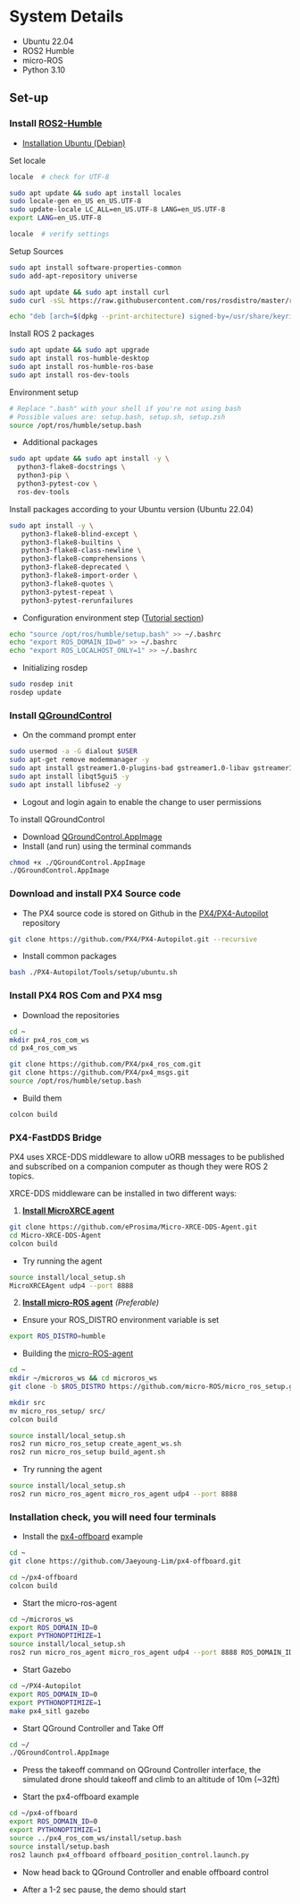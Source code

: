 # System Details

- Ubuntu 22.04
- ROS2 Humble
- micro-ROS
- Python 3.10

## Set-up

### Install [ROS2-Humble](https://docs.ros.org/en/humble/index.html#)

- [Installation Ubuntu (Debian)](https://docs.ros.org/en/humble/Installation/Ubuntu-Install-Debians.html)

Set locale

``` bash
locale  # check for UTF-8

sudo apt update && sudo apt install locales
sudo locale-gen en_US en_US.UTF-8
sudo update-locale LC_ALL=en_US.UTF-8 LANG=en_US.UTF-8
export LANG=en_US.UTF-8

locale  # verify settings
```

Setup Sources

``` bash
sudo apt install software-properties-common
sudo add-apt-repository universe
```

``` bash
sudo apt update && sudo apt install curl
sudo curl -sSL https://raw.githubusercontent.com/ros/rosdistro/master/ros.key -o /usr/share/keyrings/ros-archive-keyring.gpg
```

``` bash
echo "deb [arch=$(dpkg --print-architecture) signed-by=/usr/share/keyrings/ros-archive-keyring.gpg] http://packages.ros.org/ros2/ubuntu $(. /etc/os-release && echo $UBUNTU_CODENAME) main" | sudo tee /etc/apt/sources.list.d/ros2.list > /dev/null
```

Install ROS 2 packages

``` bash
sudo apt update && sudo apt upgrade
sudo apt install ros-humble-desktop
sudo apt install ros-humble-ros-base
sudo apt install ros-dev-tools
```

Environment setup

``` bash
# Replace ".bash" with your shell if you're not using bash
# Possible values are: setup.bash, setup.sh, setup.zsh
source /opt/ros/humble/setup.bash
```

- Additional packages

``` bash
sudo apt update && sudo apt install -y \
  python3-flake8-docstrings \
  python3-pip \
  python3-pytest-cov \
  ros-dev-tools
```

Install packages according to your Ubuntu version (Ubuntu 22.04)

``` bash
sudo apt install -y \
   python3-flake8-blind-except \
   python3-flake8-builtins \
   python3-flake8-class-newline \
   python3-flake8-comprehensions \
   python3-flake8-deprecated \
   python3-flake8-import-order \
   python3-flake8-quotes \
   python3-pytest-repeat \
   python3-pytest-rerunfailures
```

- Configuration environment step ([Tutorial section](https://docs.ros.org/en/humble/Tutorials.html))

``` bash
echo "source /opt/ros/humble/setup.bash" >> ~/.bashrc
echo "export ROS_DOMAIN_ID=0" >> ~/.bashrc
echo "export ROS_LOCALHOST_ONLY=1" >> ~/.bashrc
```

- Initializing rosdep

``` bash
sudo rosdep init
rosdep update
```

### Install [QGroundControl](https://docs.qgroundcontrol.com/master/en/getting_started/download_and_install.html)

- On the command prompt enter

``` bash
sudo usermod -a -G dialout $USER
sudo apt-get remove modemmanager -y
sudo apt install gstreamer1.0-plugins-bad gstreamer1.0-libav gstreamer1.0-gl -y
sudo apt install libqt5gui5 -y
sudo apt install libfuse2 -y
```

- Logout and login again to enable the change to user permissions

To install QGroundControl

- Download [QGroundControl.AppImage](https://d176tv9ibo4jno.cloudfront.net/latest/QGroundControl.AppImage)
- Install (and run) using the terminal commands

``` bash
chmod +x ./QGroundControl.AppImage
./QGroundControl.AppImage
```

### Download and install PX4 Source code

- The PX4 source code is stored on Github in the [PX4/PX4-Autopilot](https://github.com/PX4/PX4-Autopilot) repository

``` bash
git clone https://github.com/PX4/PX4-Autopilot.git --recursive
```

- Install common packages

``` bash
bash ./PX4-Autopilot/Tools/setup/ubuntu.sh
```

### Install PX4 ROS Com and PX4 msg

- Download the repositories

``` bash
cd ~
mkdir px4_ros_com_ws
cd px4_ros_com_ws
```

``` bash
git clone https://github.com/PX4/px4_ros_com.git
git clone https://github.com/PX4/px4_msgs.git
source /opt/ros/humble/setup.bash
```
- Build them

``` bash
colcon build
```

### PX4-FastDDS Bridge

PX4 uses XRCE-DDS middleware to allow uORB messages to be published and subscribed on a companion computer as though they were ROS 2 topics.

XRCE-DDS middleware can be installed in two different ways:

1. **[Install MicroXRCE agent](https://micro-xrce-dds.docs.eprosima.com/en/stable/agent.html)**

``` bash
git clone https://github.com/eProsima/Micro-XRCE-DDS-Agent.git
cd Micro-XRCE-DDS-Agent
colcon build
```

- Try running the agent

``` bash
source install/local_setup.sh
MicroXRCEAgent udp4 --port 8888
```

2. **[Install micro-ROS agent](https://micro.ros.org/)** *(Preferable)*

- Ensure your ROS_DISTRO environment variable is set

``` bash
export ROS_DISTRO=humble
```

- Building the [micro-ROS-agent](https://github.com/micro-ROS/micro_ros_setup#building-micro-ros-agent)

``` bash
cd ~
mkdir ~/microros_ws && cd microros_ws
git clone -b $ROS_DISTRO https://github.com/micro-ROS/micro_ros_setup.git 
```

``` bash
mkdir src
mv micro_ros_setup/ src/
colcon build
```

``` bash
source install/local_setup.sh
ros2 run micro_ros_setup create_agent_ws.sh
ros2 run micro_ros_setup build_agent.sh
```

- Try running the agent

``` bash
source install/local_setup.sh
ros2 run micro_ros_agent micro_ros_agent udp4 --port 8888
```

### Installation check, you will need four terminals

- Install the [px4-offboard](https://github.com/Jaeyoung-Lim/px4-offboard) example

``` bash
cd ~
git clone https://github.com/Jaeyoung-Lim/px4-offboard.git
```

``` bash
cd ~/px4-offboard
colcon build
```

- Start the micro-ros-agent

``` bash
cd ~/microros_ws
export ROS_DOMAIN_ID=0
export PYTHONOPTIMIZE=1
source install/local_setup.sh
ros2 run micro_ros_agent micro_ros_agent udp4 --port 8888 ROS_DOMAIN_ID=0
```

- Start Gazebo

``` bash
cd ~/PX4-Autopilot
export ROS_DOMAIN_ID=0
export PYTHONOPTIMIZE=1
make px4_sitl gazebo
```

- Start QGround Controller and Take Off

``` bash
cd ~/
./QGroundControl.AppImage
```

- Press the takeoff command on QGround Controller interface, the simulated drone should takeoff and climb to an altitude of 10m (~32ft)

- Start the px4-offboard example

``` bash
cd ~/px4-offboard
export ROS_DOMAIN_ID=0
export PYTHONOPTIMIZE=1
source ../px4_ros_com_ws/install/setup.bash
source install/setup.bash
ros2 launch px4_offboard offboard_position_control.launch.py
```

- Now head back to QGround Controller and enable offboard control

- After a 1-2 sec pause, the demo should start
